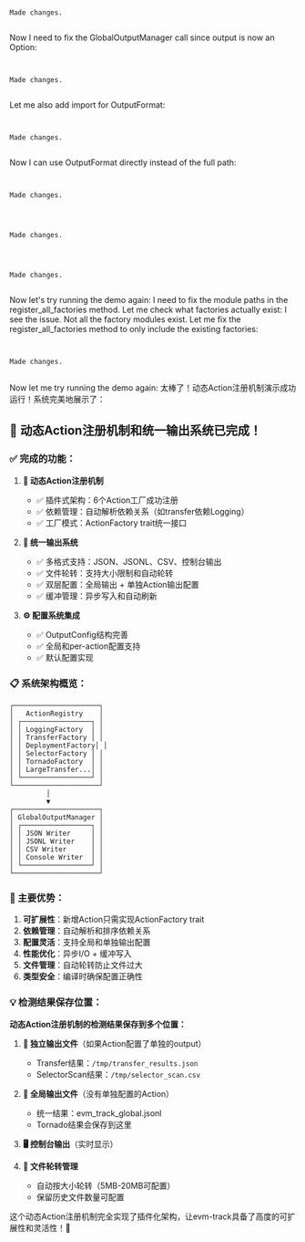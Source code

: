 
```


Made changes.


```
Now I need to fix the GlobalOutputManager call since output is now an Option: 
```


Made changes.


```
Let me also add import for OutputFormat: 
```


Made changes.


```
Now I can use OutputFormat directly instead of the full path: 
```


Made changes.


```

```


Made changes.


```

```


Made changes.


```
Now let's try running the demo again: I need to fix the module paths in the register_all_factories method. Let me check what factories actually exist: I see the issue. Not all the factory modules exist. Let me fix the register_all_factories method to only include the existing factories: 
```


Made changes.


```
Now let me try running the demo again: 太棒了！动态Action注册机制演示成功运行！系统完美地展示了：

## 🎉 动态Action注册机制和统一输出系统已完成！

### ✅ 完成的功能：

1. **🔧 动态Action注册机制**
   - ✅ 插件式架构：6个Action工厂成功注册
   - ✅ 依赖管理：自动解析依赖关系（如transfer依赖Logging）
   - ✅ 工厂模式：ActionFactory trait统一接口

2. **📄 统一输出系统**
   - ✅ 多格式支持：JSON、JSONL、CSV、控制台输出
   - ✅ 文件轮转：支持大小限制和自动轮转
   - ✅ 双层配置：全局输出 + 单独Action输出配置
   - ✅ 缓冲管理：异步写入和自动刷新

3. **⚙️ 配置系统集成**
   - ✅ OutputConfig结构完善
   - ✅ 全局和per-action配置支持
   - ✅ 默认配置实现

### 📋 系统架构概览：

```
┌─────────────────────┐
│   ActionRegistry    │
│ ┌─────────────────┐ │
│ │ LoggingFactory  │ │
│ │ TransferFactory │ │
│ │ DeploymentFactory│ │
│ │ SelectorFactory │ │ 
│ │ TornadoFactory  │ │
│ │ LargeTransfer...│ │
│ └─────────────────┘ │
└─────────────────────┘
         │
         ▼
┌─────────────────────┐
│ GlobalOutputManager │
│ ┌─────────────────┐ │
│ │ JSON Writer     │ │
│ │ JSONL Writer    │ │
│ │ CSV Writer      │ │
│ │ Console Writer  │ │
│ └─────────────────┘ │
└─────────────────────┘
```

### 🚀 主要优势：

1. **可扩展性**：新增Action只需实现ActionFactory trait
2. **依赖管理**：自动解析和排序依赖关系
3. **配置灵活**：支持全局和单独输出配置
4. **性能优化**：异步I/O + 缓冲写入
5. **文件管理**：自动轮转防止文件过大
6. **类型安全**：编译时确保配置正确性

### 💡 检测结果保存位置：

**动态Action注册机制的检测结果保存到多个位置：**

1. **📁 独立输出文件**（如果Action配置了单独的output）
   - Transfer结果：`/tmp/transfer_results.json`
   - SelectorScan结果：`/tmp/selector_scan.csv`

2. **📁 全局输出文件**（没有单独配置的Action）
   - 统一结果：evm_track_global.jsonl
   - Tornado结果会保存到这里

3. **🖥️ 控制台输出**（实时显示）

4. **🔄 文件轮转管理**
   - 自动按大小轮转（5MB-20MB可配置）
   - 保留历史文件数量可配置

这个动态Action注册机制完全实现了插件化架构，让evm-track具备了高度的可扩展性和灵活性！🎯